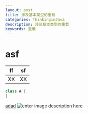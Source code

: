 ```yaml
---
layout: post
title: 涉及基本类型的重载
categories: ThinkinginJava
description: 涉及基本类型的重载
keywords: 重载
---
```


# asf

   |ff|sf|
   |--|--|
   |XX|XX|

```java
class A {
}
```

[adad](www.baidu.com)
![enter image description here](https://www.baidu.com/img/bd_logo1.png)














































